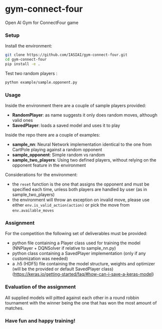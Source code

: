 
# gym-connect-four  
Open AI Gym for ConnectFour game  
  
### Setup  
  
Install the environment:  
  
``` bash  
git clone https://github.com/IASIAI/gym-connect-four.git  
cd gym-connect-four  
pip install -e .  
```  
  
Test two random players :  
  
``` bash  
python example/sample.opponent.py  
```  
  
### Usage  
  
Inside the environment there are a couple of sample players provided:  
* **RandomPlayer**: as name suggests it only does random moves, although valid ones  
* **SavedPlayer**: loads a saved model and uses it to play  
  
Inside the repo there are a couple of examples:  
* **sample_nn**: Neural Network implementation identical to the one from CartPole playing against a random opponent  
* **sample_opponent**: Simple random vs random  
* **sample_two_players**: Using two defined players, without relying on the opponent feature in the environment  
  
Considerations for the environment:  
* the ```reset``` function is the one that assigns the opponent and must be specified each time, unless both players are handled by user (as in sample_two_players)  
* the environment will throw an exception on invalid move, please use either ```env.is_valid_action(action)``` or pick the move from ```env.available_moves```

### Assignment  
  
For the competition the following set of deliverables must be provided:  
* python file containing a Player class used for training the model (NNPlayer + DQNSolver if relative to sample_nn.py)  
* python class containing a SavedPlayer implementation (only if any customization was needed)  
* a .h5 (HDF5) file containing the model structure, weights and optimizer (will be the provided or default SavedPlayer class) (https://keras.io/getting-started/faq/#how-can-i-save-a-keras-model)  
  
### Evaluation of the assignment  
  
All supplied models will pitted against each other in a round robbin tournament with the winner being the one that has won the most amount of matches.  
  
### Have fun and happy training!